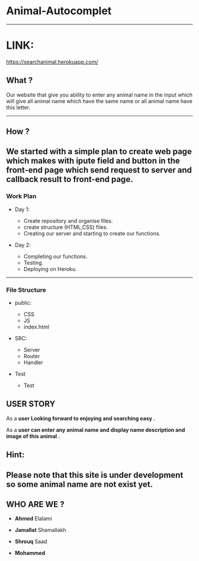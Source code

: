 # Animal-Autocomplet


---

# LINK:

 https://searchanimal.herokuapp.com/


## What ?

Our website that give you ability to enter any animal name in the input which will give all animal name which have the same name or all animal name have this letter.

---

## How ?

We started with a simple plan to create web page which makes with ipute field and button in the front-end page which send request to server and callback result to front-end page.
---

### Work Plan

* Day 1:

   *  Create repository and organise files.
   *  create structure (HTML,CSS) files.
   *  Creating our server and starting to create our functions.
   

* Day 2:
  * Completing our functions.
  * Testing.
  * Deploying on Heroku.
  
---

### File Structure

* public:
   *  CSS
   *  JS
   * index.html

* SRC:

   *  Server
   *  Router
   *  Handler
   
* Test
    *  Test
## USER STORY

As a **user Looking forward to enjoying and searching easy .**
<!-- -->

As a **user can enter any animal name and display name description and image of this animal .**

## Hint:
Please note that this site is under development so some animal name are not exist yet.
---

## WHO ARE WE ?

 * **Ahmed** Elalami

 * **Jamallat** Shamallakh

 * **Shrouq** Saad

 * **Mohammed** 

